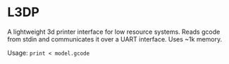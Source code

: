 L3DP
====

A lightweight 3d printer interface for low resource systems. Reads gcode from
stdin and communicates it over a UART interface. Uses ~1k memory.

Usage: `print < model.gcode`
